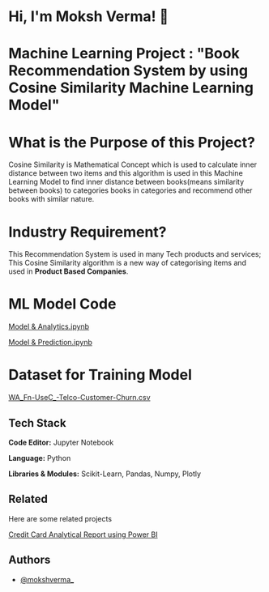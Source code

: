 # Hi, I'm Moksh Verma! 👋


# Machine Learning Project : "Book Recommendation System by using Cosine Similarity Machine Learning Model"


# What is the Purpose of this Project?

Cosine Similarity is Mathematical Concept which is used to calculate inner distance between two items and this algorithm is used in this Machine Learning Model to find inner distance between books(means similarity between books) to categories books in categories and recommend other books with similar nature.

# Industry Requirement?

This Recommendation System is used in many Tech products and services; This Cosine Similarity algorithm is a new way of categorising items and used in **Product Based Companies**.

# ML Model Code

[Model & Analytics.ipynb](https://github.com/mokshverma-dev/customer-churn-analysis-and-prediction/blob/main/Model%20%26%20Analytics.ipynb)

[Model & Prediction.ipynb](https://github.com/mokshverma-dev/customer-churn-analysis-and-prediction/blob/main/Model%20%26%20Prediction.ipynb)

# Dataset for Training Model

[WA_Fn-UseC_-Telco-Customer-Churn.csv](https://github.com/mokshverma-dev/customer-churn-analysis-and-prediction/blob/main/WA_Fn-UseC_-Telco-Customer-Churn.csv)

## Tech Stack

**Code Editor:**   Jupyter Notebook

**Language:**   Python

**Libraries & Modules:**  Scikit-Learn, Pandas, Numpy, Plotly


## Related

Here are some related projects

[Credit Card Analytical Report using Power BI](https://github.com/mokshverma-dev/Credit-Card-Analytical-Resport-using-Power-BI/tree/main)


## Authors

- [@mokshverma_](https://www.linkedin.com/in/mokshverma/)
